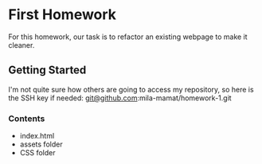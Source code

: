 # First Homework

For this homework, our task is to refactor an existing webpage to make it cleaner.

## Getting Started

I'm not quite sure how others are going to access my repository, so here is the SSH key if needed:  git@github.com:mila-mamat/homework-1.git

### Contents
* index.html
* assets folder
*  CSS folder




